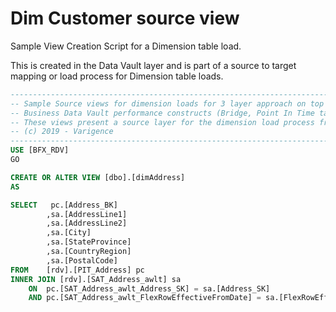 # Dim Customer source view

Sample View Creation Script for a Dimension table load.

This is created in the Data Vault layer and is part of a source to target mapping or load process for Dimension table loads.

```sql
----------------------------------------------------------------------------------------------------
-- Sample Source views for dimension loads for 3 layer approach on top of the 
-- Business Data Vault performance constructs (Bridge, Point In Time table)
-- These views present a source layer for the dimension load process from Data Vault to Data Mart
-- (c) 2019 - Varigence
----------------------------------------------------------------------------------------------------
USE [BFX_RDV]
GO

CREATE OR ALTER VIEW [dbo].[dimAddress] 
AS

SELECT	 pc.[Address_BK]
		,sa.[AddressLine1]
		,sa.[AddressLine2]
		,sa.[City]
		,sa.[StateProvince]
		,sa.[CountryRegion]
		,sa.[PostalCode]
FROM	[rdv].[PIT_Address] pc
INNER JOIN [rdv].[SAT_Address_awlt] sa
	ON	pc.[SAT_Address_awlt_Address_SK] = sa.[Address_SK]
	AND	pc.[SAT_Address_awlt_FlexRowEffectiveFromDate] = sa.[FlexRowEffectiveFromDate]
```

